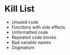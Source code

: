Kill List
=========
* Unused code
* Functions with side effects
* Unformatted code
* Repeated code blocks
* Bad variable names
* Dogmatism
